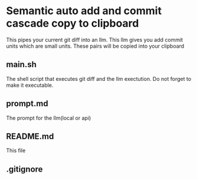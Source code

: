 # Semantic auto add and commit cascade copy to clipboard

This pipes your current git diff into an llm. This llm gives you add commit units which are small units. These pairs will be copied into your clipboard

## main.sh

The shell script that executes git diff and the llm exectution. Do not forget to make it executable.

## prompt.md

The prompt for the llm(local or api)

## README.md

This file 

## .gitignore
